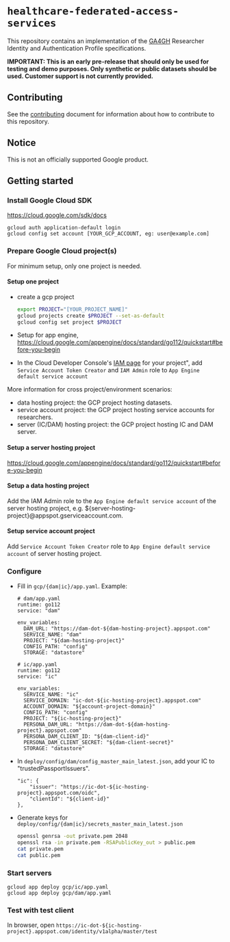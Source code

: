 # `healthcare-federated-access-services`

This repository contains an implementation of the
[GA4GH](https://www.ga4gh.org/) Researcher Identity and
Authentication Profile specifications.

**IMPORTANT: This is an early pre-release that should only be used for testing and demo purposes. Only synthetic or public datasets should be used. Customer support is not currently provided.**

## Contributing

See the [contributing](CONTRIBUTING.md) document for information about how to
contribute to this repository.

## Notice

This is not an officially supported Google product.

## Getting started

### Install Google Cloud SDK

https://cloud.google.com/sdk/docs

```
gcloud auth application-default login
gcloud config set account [YOUR_GCP_ACCOUNT, eg: user@example.com]
```

### Prepare Google Cloud project(s)

For minimum setup, only one project is needed.

#### Setup one project

- create a gcp project

  ```bash
  export PROJECT="[YOUR_PROJECT_NAME]"
  gcloud projects create $PROJECT --set-as-default
  gcloud config set project $PROJECT
  ```

- Setup for app engine, https://cloud.google.com/appengine/docs/standard/go112/quickstart#before-you-begin
- In the Cloud Developer Console's [IAM page](https://console.cloud.google.com/iam-admin/iam) for your project", add `Service Account Token Creator` and `IAM Admin` role to `App Engine default service account`

More information for cross project/environment scenarios:

-   data hosting project: the GCP project hosting datasets.
-   service account project: the GCP project hosting service accounts for
    researchers.
-   server (IC/DAM) hosting project: the GCP project hosting IC and DAM server.

#### Setup a server hosting project

https://cloud.google.com/appengine/docs/standard/go112/quickstart#before-you-begin

#### Setup a data hosting project

Add the IAM Admin role to the `App Engine default service account` of the server hosting project, e.g. ${server-hosting-project}@appspot.gserviceaccount.com.

#### Setup service account project

Add `Service Account Token Creator` role to `App Engine default service account` of server hosting project.

### Configure

- Fill in `gcp/{dam|ic}/app.yaml`. Example:

  ```
  # dam/app.yaml
  runtime: go112
  service: "dam"

  env_variables:
    DAM_URL: "https://dam-dot-${dam-hosting-project}.appspot.com"
    SERVICE_NAME: "dam"
    PROJECT: "${dam-hosting-project}"
    CONFIG_PATH: "config"
    STORAGE: "datastore"

  # ic/app.yaml
  runtime: go112
  service: "ic"

  env_variables:
    SERVICE_NAME: "ic"
    SERVICE_DOMAIN: "ic-dot-${ic-hosting-project}.appspot.com"
    ACCOUNT_DOMAIN: "${account-project-domain}"
    CONFIG_PATH: "config"
    PROJECT: "${ic-hosting-project}"
    PERSONA_DAM_URL: "https://dam-dot-${dam-hosting-project}.appspot.com"
    PERSONA_DAM_CLIENT_ID: "${dam-client-id}"
    PERSONA_DAM_CLIENT_SECRET: "${dam-client-secret}"
    STORAGE: "datastore"
  ```

- In `deploy/config/dam/config_master_main_latest.json`, add your IC to "trustedPassportIssuers".

  ```
  "ic": {
      "issuer": "https://ic-dot-${ic-hosting-project}.appspot.com/oidc",
      "clientId": "${client-id}"
  },
  ```

- Generate keys for `deploy/config/{dam|ic}/secrets_master_main_latest.json`

  ```bash
  openssl genrsa -out private.pem 2048
  openssl rsa -in private.pem -RSAPublicKey_out > public.pem
  cat private.pem
  cat public.pem
  ```

### Start servers

```
gcloud app deploy gcp/ic/app.yaml
gcloud app deploy gcp/dam/app.yaml
```

### Test with test client

In browser, open `https://ic-dot-${ic-hosting-project}.appspot.com/identity/v1alpha/master/test`

